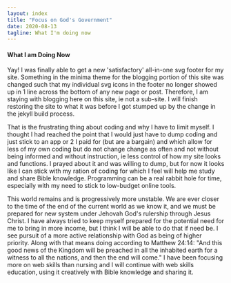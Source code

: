 ```yaml
---
layout: index
title: "Focus on God's Government"
date: 2020-08-13
tagline: What I'm doing now
---
```


#### What I am Doing Now

Yay! I was finally able to get a new 'satisfactory' all-in-one svg footer for my site. Something in the minima theme for the blogging portion of this site was changed such that my individual svg icons in the footer no longer showed up in 1 line across the bottom of any new page or post. Therefore, I am staying with blogging here on this site, ie not a sub-site. I will finish restoring the site to what it was before I got stumped up by the change in the jekyll build process. 

That is the frustrating thing about coding and why I have to limit myself. I thought I had reached the point that I would just have to dump coding and just stick to an app or 2 I paid for (but are a bargain) and which allow for less of my own coding but do not change change as often and not without being informed and without instruction, ie less control of how my site looks and functions. I prayed about it and was willing to dump, but for now it looks like I can stick with my ration of coding for which I feel will help me study and share Bible knowledge. Programming can be a real rabbit hole for time, especially with my need to stick to low-budget online tools.

This world remains and is progressively more unstable. We are ever closer to the time of the end of the current world as we know it, and we must be prepared for new system under Jehovah God's rulership through Jesus Christ. I have always tried to keep myself prepared for the potential need for me to bring in more income, but I think I will be able to do that if need be. I see pursuit of a more active relationship with God as being of higher priority. Along with that means doing according to Matthew 24:14: "And this good news of the Kingdom will be preached in all the inhabited earth for a witness to all the nations, and then the end will come." I have been focusing more on web skills than nursing and I will continue with web skills education, using it creatively with Bible knowledge and sharing it.

